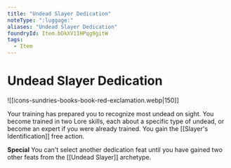 ```yaml
---
title: "Undead Slayer Dedication"
noteType: ":luggage:"
aliases: "Undead Slayer Dedication"
foundryId: Item.bDkXV1IHPqg9gitW
tags:
  - Item
---
```


# Undead Slayer Dedication
![[icons-sundries-books-book-red-exclamation.webp|150]]

Your training has prepared you to recognize most undead on sight. You become trained in two Lore skills, each about a specific type of undead, or become an expert if you were already trained. You gain the [[Slayer's Identification]] free action.

**Special** You can't select another dedication feat until you have gained two other feats from the [[Undead Slayer]] archetype.

